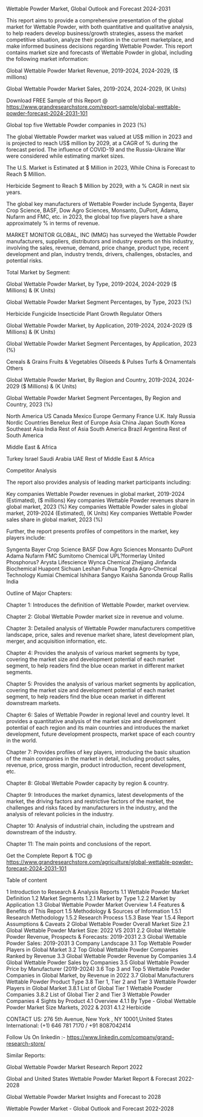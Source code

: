 Wettable Powder Market, Global Outlook and Forecast 2024-2031

This report aims to provide a comprehensive presentation of the global market for Wettable Powder, with both quantitative and qualitative analysis, to help readers develop business/growth strategies, assess the market competitive situation, analyze their position in the current marketplace, and make informed business decisions regarding Wettable Powder. This report contains market size and forecasts of Wettable Powder in global, including the following market information:

Global Wettable Powder Market Revenue, 2019-2024, 2024-2029, ($ millions)

Global Wettable Powder Market Sales, 2019-2024, 2024-2029, (K Units)

Download FREE Sample of this Report @ https://www.grandresearchstore.com/report-sample/global-wettable-powder-forecast-2024-2031-101


Global top five Wettable Powder companies in 2023 (%)

The global Wettable Powder market was valued at US$ million in 2023 and is projected to reach US$ million by 2029, at a CAGR of % during the forecast period. The influence of COVID-19 and the Russia-Ukraine War were considered while estimating market sizes.

The U.S. Market is Estimated at $ Million in 2023, While China is Forecast to Reach $ Million.

Herbicide Segment to Reach $ Million by 2029, with a % CAGR in next six years.

The global key manufacturers of Wettable Powder include Syngenta, Bayer Crop Science, BASF, Dow Agro Sciences, Monsanto, DuPont, Adama, Nufarm and FMC, etc. in 2023, the global top five players have a share approximately % in terms of revenue.

MARKET MONITOR GLOBAL, INC (MMG) has surveyed the Wettable Powder manufacturers, suppliers, distributors and industry experts on this industry, involving the sales, revenue, demand, price change, product type, recent development and plan, industry trends, drivers, challenges, obstacles, and potential risks.

Total Market by Segment:

Global Wettable Powder Market, by Type, 2019-2024, 2024-2029 ($ Millions) & (K Units)

Global Wettable Powder Market Segment Percentages, by Type, 2023 (%)



Herbicide
Fungicide
Insecticide
Plant Growth Regulator
Others


Global Wettable Powder Market, by Application, 2019-2024, 2024-2029 ($ Millions) & (K Units)

Global Wettable Powder Market Segment Percentages, by Application, 2023 (%)



Cereals & Grains
Fruits & Vegetables
Oilseeds & Pulses
Turfs & Ornamentals
Others


Global Wettable Powder Market, By Region and Country, 2019-2024, 2024-2029 ($ Millions) & (K Units)

Global Wettable Powder Market Segment Percentages, By Region and Country, 2023 (%)



North America
US
Canada
Mexico
Europe
Germany
France
U.K.
Italy
Russia
Nordic Countries
Benelux
Rest of Europe
Asia
China
Japan
South Korea
Southeast Asia
India
Rest of Asia
South America
Brazil
Argentina
Rest of South America


Middle East & Africa



Turkey
Israel
Saudi Arabia
UAE
Rest of Middle East & Africa


Competitor Analysis

The report also provides analysis of leading market participants including:



Key companies Wettable Powder revenues in global market, 2019-2024 (Estimated), ($ millions)
Key companies Wettable Powder revenues share in global market, 2023 (%)
Key companies Wettable Powder sales in global market, 2019-2024 (Estimated), (K Units)
Key companies Wettable Powder sales share in global market, 2023 (%)


Further, the report presents profiles of competitors in the market, key players include:



Syngenta
Bayer Crop Science
BASF
Dow Agro Sciences
Monsanto
DuPont
Adama
Nufarm
FMC
Sumitomo Chemical
UPL?formerlay United Phosphorus?
Arysta Lifescience
Wynca Chemical
Zhejiang Jinfanda Biochemical
Huapont
Sichuan Leshan Fuhua Tongda Agro-Chemical Technology
Kumiai Chemical
Ishihara Sangyo Kaisha
Sanonda Group
Rallis India


Outline of Major Chapters:

Chapter 1: Introduces the definition of Wettable Powder, market overview.

Chapter 2: Global Wettable Powder market size in revenue and volume.

Chapter 3: Detailed analysis of Wettable Powder manufacturers competitive landscape, price, sales and revenue market share, latest development plan, merger, and acquisition information, etc.

Chapter 4: Provides the analysis of various market segments by type, covering the market size and development potential of each market segment, to help readers find the blue ocean market in different market segments.

Chapter 5: Provides the analysis of various market segments by application, covering the market size and development potential of each market segment, to help readers find the blue ocean market in different downstream markets.

Chapter 6: Sales of Wettable Powder in regional level and country level. It provides a quantitative analysis of the market size and development potential of each region and its main countries and introduces the market development, future development prospects, market space of each country in the world.

Chapter 7: Provides profiles of key players, introducing the basic situation of the main companies in the market in detail, including product sales, revenue, price, gross margin, product introduction, recent development, etc.

Chapter 8: Global Wettable Powder capacity by region & country.

Chapter 9: Introduces the market dynamics, latest developments of the market, the driving factors and restrictive factors of the market, the challenges and risks faced by manufacturers in the industry, and the analysis of relevant policies in the industry.

Chapter 10: Analysis of industrial chain, including the upstream and downstream of the industry.

Chapter 11: The main points and conclusions of the report.

Get the Complete Report & TOC @ https://www.grandresearchstore.com/agriculture/global-wettable-powder-forecast-2024-2031-101

Table of content

1 Introduction to Research & Analysis Reports
1.1 Wettable Powder Market Definition
1.2 Market Segments
1.2.1 Market by Type
1.2.2 Market by Application
1.3 Global Wettable Powder Market Overview
1.4 Features & Benefits of This Report
1.5 Methodology & Sources of Information
1.5.1 Research Methodology
1.5.2 Research Process
1.5.3 Base Year
1.5.4 Report Assumptions & Caveats
2 Global Wettable Powder Overall Market Size
2.1 Global Wettable Powder Market Size: 2022 VS 2031
2.2 Global Wettable Powder Revenue, Prospects & Forecasts: 2019-2031
2.3 Global Wettable Powder Sales: 2019-2031
3 Company Landscape
3.1 Top Wettable Powder Players in Global Market
3.2 Top Global Wettable Powder Companies Ranked by Revenue
3.3 Global Wettable Powder Revenue by Companies
3.4 Global Wettable Powder Sales by Companies
3.5 Global Wettable Powder Price by Manufacturer (2019-2024)
3.6 Top 3 and Top 5 Wettable Powder Companies in Global Market, by Revenue in 2022
3.7 Global Manufacturers Wettable Powder Product Type
3.8 Tier 1, Tier 2 and Tier 3 Wettable Powder Players in Global Market
3.8.1 List of Global Tier 1 Wettable Powder Companies
3.8.2 List of Global Tier 2 and Tier 3 Wettable Powder Companies
4 Sights by Product
4.1 Overview
4.1.1 By Type - Global Wettable Powder Market Size Markets, 2022 & 2031
4.1.2 Herbicide

CONTACT US:
276 5th Avenue, New York , NY 10001,United States
International: (+1) 646 781 7170 / +91 8087042414

Follow Us On linkedin :- https://www.linkedin.com/company/grand-research-store/


Similar Reports:

Global Wettable Powder Market Research Report 2022

Global and United States Wettable Powder Market Report & Forecast 2022-2028

Global Wettable Powder Market Insights and Forecast to 2028

Wettable Powder Market - Global Outlook and Forecast 2022-2028
